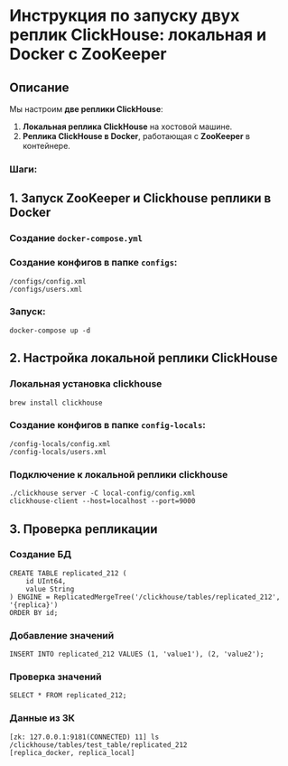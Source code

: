 # Инструкция по запуску двух реплик ClickHouse: локальная и Docker с ZooKeeper

## Описание

Мы настроим **две реплики ClickHouse**:
1. **Локальная реплика ClickHouse** на хостовой машине.
2. **Реплика ClickHouse в Docker**, работающая с **ZooKeeper** в контейнере.

### Шаги:

## 1. Запуск ZooKeeper и Clickhouse реплики в Docker

### Создание `docker-compose.yml`

### Создание конфигов в папке `configs`:

```
/configs/config.xml
/configs/users.xml
```
### Запуск:
```
docker-compose up -d
```

## 2. Настройка локальной реплики ClickHouse

### Локальная установка clickhouse
```
brew install clickhouse
```

### Создание конфигов в папке `config-locals`:

```
/config-locals/config.xml
/config-locals/users.xml
```

### Подключение к локальной реплики clickhouse
```
./clickhouse server -C local-config/config.xml     
clickhouse-client --host=localhost --port=9000    
```


## 3. Проверка репликации

### Создание БД
```
CREATE TABLE replicated_212 (
    id UInt64,
    value String
) ENGINE = ReplicatedMergeTree('/clickhouse/tables/replicated_212', '{replica}')
ORDER BY id;
```

### Добавление значений
```
INSERT INTO replicated_212 VALUES (1, 'value1'), (2, 'value2');
```

### Проверка значений
```
SELECT * FROM replicated_212;
```

### Данные из ЗК
```
[zk: 127.0.0.1:9181(CONNECTED) 11] ls /clickhouse/tables/test_table/replicated_212
[replica_docker, replica_local]
```